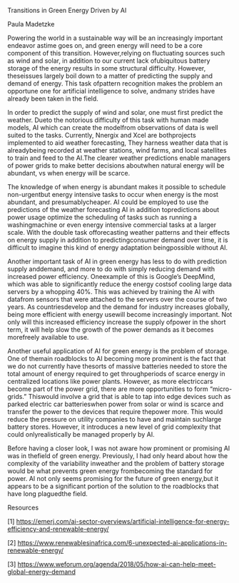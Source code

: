 Transitions in Green Energy Driven by AI

Paula Madetzke

Powering the world in a sustainable way will be an increasingly important endeavor astime goes on, and green energy will need to be a core component of this transition. However,relying on fluctuating sources such as wind and solar, in addition to our current lack ofubiquitous battery storage of the energy results in some structural difficulty. However, theseissues largely boil down to a matter of predicting the supply and demand of energy. This task ofpattern recognition makes the problem an opportune one for artificial intelligence to solve, andmany strides have already been taken in the field.

In order to predict the supply of wind and solar, one must first predict the weather. Dueto the notorious difficulty of this task with human made models, AI which can create the modelfrom observations of data is well suited to the tasks. Currently, Nnergix and Xcel are bothprojects implemented to aid weather forecasting, They harness weather data that is alreadybeing recorded at weather stations, wind farms, and local satellites to train and feed to the AI.The clearer weather predictions enable managers of power grids to make better decisions aboutwhen natural energy will be abundant, vs when energy will be scarce.

The knowledge of when energy is abundant makes it possible to schedule non-urgentbut energy intensive tasks to occur when energy is the most abundant, and presumablycheaper. AI could be employed to use the predictions of the weather forecasting AI in addition topredictions about power usage optimize the scheduling of tasks such as running a washingmachine or even energy intensive commercial tasks at a larger scale. With the double task offorecasting weather patterns and their effects on energy supply in addition to predictingconsumer demand over time, it is difficult to imagine this kind of energy adaptation beingpossible without AI.

Another important task of AI in green energy has less to do with prediction supply anddemand, and more to do with simply reducing demand with increased power efficiency. Oneexample of this is Google’s DeepMind, which was able to significantly reduce the energy costsof cooling large data servers by a whopping 40%. This was achieved by training the AI with datafrom sensors that were attached to the servers over the course of two years. As countriesdevelop and the demand for industry increases globally, being more efficient with energy usewill become increasingly important. Not only will this increased efficiency increase the supply ofpower in the short term, it will help slow the growth of the power demands as it becomes morefreely available to use.

Another useful application of AI for green energy is the problem of storage. One of themain roadblocks to AI becoming more prominent is the fact that we do not currently have thesorts of massive batteries needed to store the total amount of energy required to get throughperiods of scarce energy in centralized locations like power plants. However, as more electriccars become part of the power grid, there are more opportunities to form “micro-grids.” Thiswould involve a grid that is able to tap into edge devices such as parked electric car batterieswhen power from solar or wind is scarce and transfer the power to the devices that require thepower more. This would reduce the pressure on utility companies to have and maintain suchlarge battery stores. However, it introduces a new level of grid complexity that could onlyrealistically be managed properly by AI.

Before having a closer look, I was not aware how prominent or promising AI was in thefield of green energy. Previously, I had only heard about how the complexity of the variability inweather and the problem of battery storage would be what prevents green energy frombecoming the standard for power. AI not only seems promising for the future of green energy,but it appears to be a significant portion of the solution to the roadblocks that have long plaguedthe field.


Resources

[1] https://emerj.com/ai-sector-overviews/artificial-intelligence-for-energy-efficiency-and-renewable-energy/

[2] https://www.renewablesinafrica.com/6-unexpected-ai-applications-in-renewable-energy/

[3] https://www.weforum.org/agenda/2018/05/how-ai-can-help-meet-global-energy-demand
